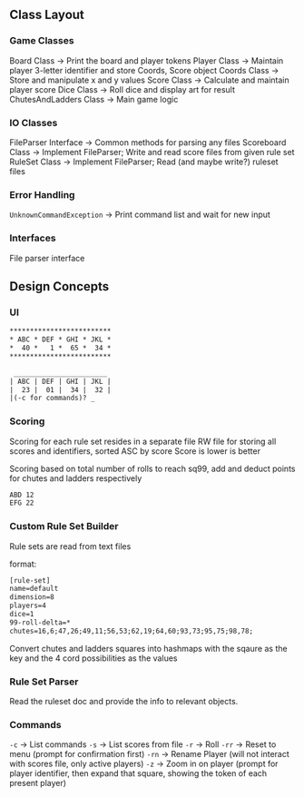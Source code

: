 ## Class Layout
### Game Classes
Board Class -> Print the board and player tokens
Player Class -> Maintain player 3-letter identifier and store Coords, Score object
Coords Class -> Store and manipulate x and y values
Score Class -> Calculate and maintain player score
Dice Class -> Roll dice and display art for result
ChutesAndLadders Class -> Main game logic

### IO Classes
FileParser Interface -> Common methods for parsing any files
Scoreboard Class -> Implement FileParser; Write and read score files from given rule set
RuleSet Class -> Implement FileParser; Read (and maybe write?) ruleset files

### Error Handling
`UnknownCommandException` -> Print command list and wait for new input

### Interfaces
File parser interface

## Design Concepts

### UI
```txt
*************************
* ABC * DEF * GHI * JKL *
*  40 *   1 *  65 *  34 *
*************************

 _______________________
| ABC | DEF | GHI | JKL |
|  23 |  01 |  34 |  32 |
|(-c for commands)? _               
```

### Scoring
Scoring for each rule set resides in a separate file
RW file for storing all scores and identifiers, sorted ASC by score
Score is lower is better

Scoring based on total number of rolls to reach sq99, add and deduct points for chutes and ladders respectively

```txt
ABD 12
EFG 22
```

### Custom Rule Set Builder
Rule sets are read from text files

format:
```txt
[rule-set]
name=default
dimension=8
players=4
dice=1
99-roll-delta=*
chutes=16,6;47,26;49,11;56,53;62,19;64,60;93,73;95,75;98,78;
```

Convert chutes and ladders squares into hashmaps with the sqaure as the key and the 4 cord possibilities as the values

### Rule Set Parser
Read the ruleset doc and provide the info to relevant objects.

### Commands
`-c` -> List commands
`-s` -> List scores from file
`-r` -> Roll 
`-rr` -> Reset to menu (prompt for confirmation first)
`-rn` -> Rename Player (will not interact with scores file, only active players)
`-z` -> Zoom in on player (prompt for player identifier, then expand that square, showing the token of each present player)
